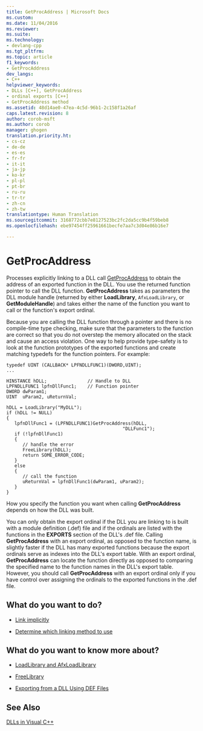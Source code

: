 ```yaml
---
title: GetProcAddress | Microsoft Docs
ms.custom: 
ms.date: 11/04/2016
ms.reviewer: 
ms.suite: 
ms.technology:
- devlang-cpp
ms.tgt_pltfrm: 
ms.topic: article
f1_keywords:
- GetProcAddress
dev_langs:
- C++
helpviewer_keywords:
- DLLs [C++], GetProcAddress
- ordinal exports [C++]
- GetProcAddress method
ms.assetid: 48d14ae0-47ea-4c5d-96b1-2c158f1a26af
caps.latest.revision: 8
author: corob-msft
ms.author: corob
manager: ghogen
translation.priority.ht:
- cs-cz
- de-de
- es-es
- fr-fr
- it-it
- ja-jp
- ko-kr
- pl-pl
- pt-br
- ru-ru
- tr-tr
- zh-cn
- zh-tw
translationtype: Human Translation
ms.sourcegitcommit: 3168772cbb7e8127523bc2fc2da5cc9b4f59beb8
ms.openlocfilehash: ebe97454ff25961661becfe7aa7c3d04e86b16e7

---
```

# GetProcAddress
Processes explicitly linking to a DLL call [GetProcAddress](http://msdn.microsoft.com/library/windows/desktop/ms683212) to obtain the address of an exported function in the DLL. You use the returned function pointer to call the DLL function. **GetProcAddress** takes as parameters the DLL module handle (returned by either **LoadLibrary**, `AfxLoadLibrary`, or **GetModuleHandle**) and takes either the name of the function you want to call or the function's export ordinal.  
  
 Because you are calling the DLL function through a pointer and there is no compile-time type checking, make sure that the parameters to the function are correct so that you do not overstep the memory allocated on the stack and cause an access violation. One way to help provide type-safety is to look at the function prototypes of the exported functions and create matching typedefs for the function pointers. For example:  
  
```  
typedef UINT (CALLBACK* LPFNDLLFUNC1)(DWORD,UINT);  
...  
  
HINSTANCE hDLL;               // Handle to DLL  
LPFNDLLFUNC1 lpfnDllFunc1;    // Function pointer  
DWORD dwParam1;  
UINT  uParam2, uReturnVal;  
  
hDLL = LoadLibrary("MyDLL");  
if (hDLL != NULL)  
{  
   lpfnDllFunc1 = (LPFNDLLFUNC1)GetProcAddress(hDLL,  
                                           "DLLFunc1");  
   if (!lpfnDllFunc1)  
   {  
      // handle the error  
      FreeLibrary(hDLL);  
      return SOME_ERROR_CODE;  
   }  
   else  
   {  
      // call the function  
      uReturnVal = lpfnDllFunc1(dwParam1, uParam2);  
   }  
}  
```  
  
 How you specify the function you want when calling **GetProcAddress** depends on how the DLL was built.  
  
 You can only obtain the export ordinal if the DLL you are linking to is built with a module definition (.def) file and if the ordinals are listed with the functions in the **EXPORTS** section of the DLL's .def file. Calling **GetProcAddress** with an export ordinal, as opposed to the function name, is slightly faster if the DLL has many exported functions because the export ordinals serve as indexes into the DLL's export table. With an export ordinal, **GetProcAddress** can locate the function directly as opposed to comparing the specified name to the function names in the DLL's export table. However, you should call **GetProcAddress** with an export ordinal only if you have control over assigning the ordinals to the exported functions in the .def file.  
  
## What do you want to do?  
  
-   [Link implicitly](../build/linking-implicitly.md)  
  
-   [Determine which linking method to use](../build/determining-which-linking-method-to-use.md)  
  
## What do you want to know more about?  
  
-   [LoadLibrary and AfxLoadLibrary](../build/loadlibrary-and-afxloadlibrary.md)  
  
-   [FreeLibrary](http://msdn.microsoft.com/library/windows/desktop/ms683152)  
  
-   [Exporting from a DLL Using DEF Files](../build/exporting-from-a-dll-using-def-files.md)  
  
## See Also  
 [DLLs in Visual C++](../build/dlls-in-visual-cpp.md)


<!--HONumber=Jan17_HO1-->


